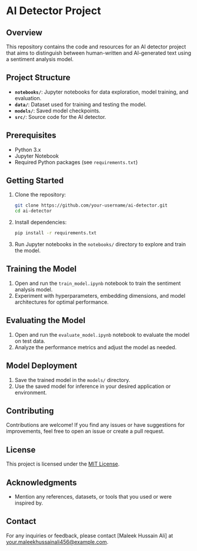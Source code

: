 # AI Detector Project

## Overview
This repository contains the code and resources for an AI detector project that aims to distinguish between human-written and AI-generated text using a sentiment analysis model.

## Project Structure
- **`notebooks/`**: Jupyter notebooks for data exploration, model training, and evaluation.
- **`data/`**: Dataset used for training and testing the model.
- **`models/`**: Saved model checkpoints.
- **`src/`**: Source code for the AI detector.

## Prerequisites
- Python 3.x
- Jupyter Notebook
- Required Python packages (see `requirements.txt`)

## Getting Started
1. Clone the repository:
    ```bash
    git clone https://github.com/your-username/ai-detector.git
    cd ai-detector
    ```

2. Install dependencies:
    ```bash
    pip install -r requirements.txt
    ```

3. Run Jupyter notebooks in the `notebooks/` directory to explore and train the model.

## Training the Model
1. Open and run the `train_model.ipynb` notebook to train the sentiment analysis model.
2. Experiment with hyperparameters, embedding dimensions, and model architectures for optimal performance.

## Evaluating the Model
1. Open and run the `evaluate_model.ipynb` notebook to evaluate the model on test data.
2. Analyze the performance metrics and adjust the model as needed.

## Model Deployment
1. Save the trained model in the `models/` directory.
2. Use the saved model for inference in your desired application or environment.

## Contributing
Contributions are welcome! If you find any issues or have suggestions for improvements, feel free to open an issue or create a pull request.

## License
This project is licensed under the [MIT License](LICENSE).

## Acknowledgments
- Mention any references, datasets, or tools that you used or were inspired by.

## Contact
For any inquiries or feedback, please contact [Maleek Hussain Ali] at your.maleekhussainali456@example.com.
